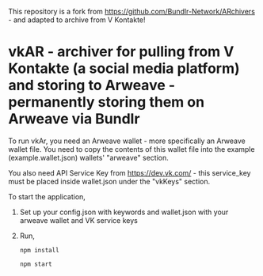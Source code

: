 This repository is a fork from https://github.com/Bundlr-Network/ARchivers - and adapted to archive from V Kontakte!

# vkAR - archiver for pulling from V Kontakte (a social media platform) and storing to Arweave - permanently storing them on Arweave via Bundlr
To run vkAr, you need an Arweave wallet - more specifically an Arweave wallet file.
You need to copy the contents of this wallet file into the example (example.wallet.json) wallets' "arweave" section.

You also need API Service Key from https://dev.vk.com/ - this service_key must be placed inside wallet.json under the "vkKeys" section.

To start the application,

1. Set up your config.json with keywords and wallet.json with your arweave wallet and VK service keys

2. Run,

    ```
    npm install

    npm start
    ```

